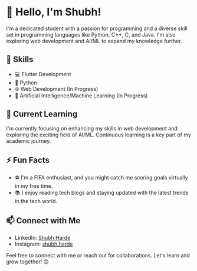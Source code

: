 # 👋 Hello, I'm Shubh!

I'm a dedicated student with a passion for programming and a diverse skill set in programming languages like Python, C++, C, and Java. I'm also exploring web development and AI/ML to expand my knowledge further.

## 🚀 Skills

- 💻 Flutter Development
- 🐍 Python
- 🌐 Web Development (In Progress)
- 🧠 Artificial Intelligence/Machine Learning (In Progress)

## 🌱 Current Learning

I'm currently focusing on enhancing my skills in web development and exploring the exciting field of AI/ML. Continuous learning is a key part of my academic journey.

## ⚡ Fun Facts

- ⚽ I'm a FIFA enthusiast, and you might catch me scoring goals virtually in my free time.
- 📚 I enjoy reading tech blogs and staying updated with the latest trends in the tech world.

## 📫 Connect with Me

- LinkedIn: [Shubh Harde]((https://www.linkedin.com/in/shubhharde/))
- Instagram: [shubh.harde]((https://www.instagram.com/shubh.harde/))

Feel free to connect with me or reach out for collaborations. Let's learn and grow together! 😊

<!--
You can add more sections or customize this template to suit your preferences and career goals.
-->
